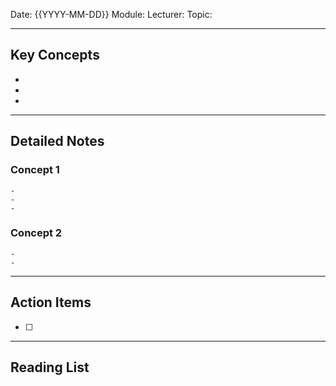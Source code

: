 
Date: {{YYYY-MM-DD}}
Module: 
Lecturer: 
Topic:

---

## Key Concepts

-
-
-

--- 

## Detailed Notes


### Concept 1

	-
	-
	-

### Concept 2

	-
	-


---

## Action Items

- [ ] 

---

## Reading List
